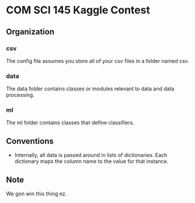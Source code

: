 # COM SCI 145 Kaggle Contest

## Organization
### csv
The config file assumes you store all of your csv files in a folder named csv.
### data
The data folder contains classes or modules relevant to data and data processing.
### ml
The ml folder contains classes that define classifiers.

## Conventions
- Internally, all data is passed around in lists of dictionaries. Each dictionary maps the column name to the value for that instance.

## Note
We gon win this thing ez.